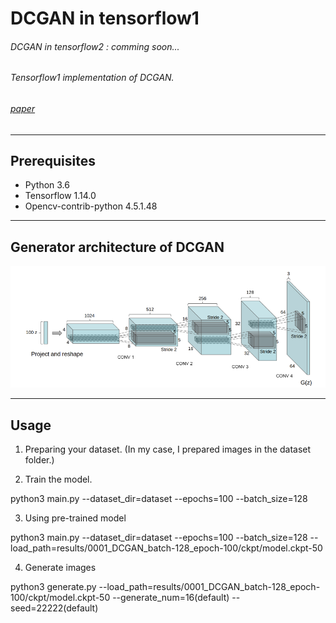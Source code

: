 # DCGAN in tensorflow1
###### DCGAN in tensorflow2 : comming soon...
###### Tensorflow1 implementation of DCGAN.
###### [paper](https://arxiv.org/pdf/1511.06434.pdf)
----------------
## Prerequisites
- Python 3.6
- Tensorflow 1.14.0
- Opencv-contrib-python 4.5.1.48

----------------
## Generator architecture of DCGAN

![](https://github.com/Hwa-Jong/DCGAN/blob/main/img/Generator(DCGAN).png)

----------------
## Usage

1. Preparing your dataset. (In my case, I prepared images in the dataset folder.)

2. Train the model.

  python3 main.py --dataset_dir=dataset --epochs=100 --batch_size=128
  
3. Using pre-trained model

  python3 main.py --dataset_dir=dataset --epochs=100 --batch_size=128 --load_path=results/0001_DCGAN_batch-128_epoch-100/ckpt/model.ckpt-50
  
4. Generate images

  python3 generate.py --load_path=results/0001_DCGAN_batch-128_epoch-100/ckpt/model.ckpt-50 --generate_num=16(default) --seed=22222(default)
